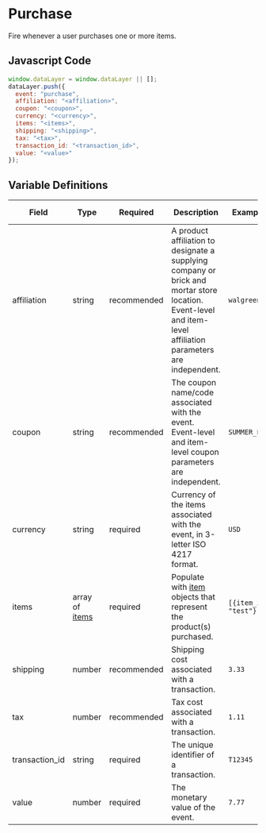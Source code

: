 # Purchase

Fire whenever a user purchases one or more items.

## Javascript Code

```js
window.dataLayer = window.dataLayer || [];
dataLayer.push({
  event: "purchase",
  affiliation: "<affiliation>",
  coupon: "<coupon>",
  currency: "<currency>",
  items: "<items>",
  shipping: "<shipping>",
  tax: "<tax>",
  transaction_id: "<transaction_id>",
  value: "<value>"
});
```

## Variable Definitions

|Field|Type|Required|Description|Example|Pattern|Min Length|Max Length|Minimum|Maximum|Multiple Of|
| --- | --- | --- | --- | --- | --- | --- | --- | --- | --- | --- |
|affiliation|string|recommended|A product affiliation to designate a supplying company or brick and mortar store location. Event-level and item-level affiliation parameters are independent.|`walgreens`|`^[A-Za-z0-9_]+$`|
|coupon|string|recommended|The coupon name/code associated with the event. Event-level and item-level coupon parameters are independent.|`SUMMER_FUN`|`^[A-Za-z0-9_]+$`|
|currency|string|required|Currency of the items associated with the event, in 3-letter ISO 4217 format.|`USD`|`^[A-Z]{3}$`|3|3|
|items|array of [items](/schemas/item.md)|required|Populate with [item](/schemas/item.md) objects that represent the product(s) purchased.|`[{item_id: "test"}]`
|shipping|number|recommended|Shipping cost associated with a transaction.|`3.33`|`^\d\.\d\d$`|||0.00|
|tax|number|recommended|Tax cost associated with a transaction.|`1.11`|`^\d\.\d\d$`|||0.00|
|transaction_id|string|required|The unique identifier of a transaction.|`T12345`|
|value|number|required|The monetary value of the event.|`7.77`|`^\d\.\d\d$`|||0.00|
